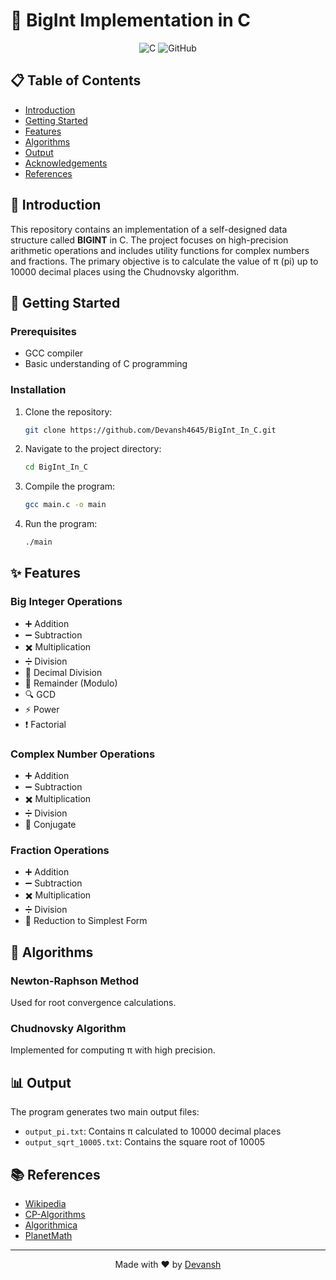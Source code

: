 # 🧮 BigInt Implementation in C

<div align="center">
  
![C](https://img.shields.io/badge/C-00599C?style=for-the-badge&logo=c&logoColor=white)
![GitHub](https://img.shields.io/badge/GitHub-100000?style=for-the-badge&logo=github&logoColor=white)

</div>

## 📋 Table of Contents
- [Introduction](#-introduction)
- [Getting Started](#-getting-started)
- [Features](#-features)
- [Algorithms](#-algorithms)
- [Output](#-output)
- [Acknowledgements](#-acknowledgements)
- [References](#-references)

## 🌟 Introduction

This repository contains an implementation of a self-designed data structure called **BIGINT** in C. The project focuses on high-precision arithmetic operations and includes utility functions for complex numbers and fractions. The primary objective is to calculate the value of π (pi) up to 10000 decimal places using the Chudnovsky algorithm.

## 🚀 Getting Started

### Prerequisites
- GCC compiler
- Basic understanding of C programming

### Installation
1. Clone the repository:
   ```bash
   git clone https://github.com/Devansh4645/BigInt_In_C.git
   ```
2. Navigate to the project directory:
   ```bash
   cd BigInt_In_C
   ```
3. Compile the program:
   ```bash
   gcc main.c -o main
   ```
4. Run the program:
   ```bash
   ./main
   ```

## ✨ Features

### Big Integer Operations
- ➕ Addition
- ➖ Subtraction
- ✖️ Multiplication
- ➗ Division
- 🔢 Decimal Division
- 🔄 Remainder (Modulo)
- 🔍 GCD
- ⚡ Power
- ❗ Factorial

### Complex Number Operations
- ➕ Addition
- ➖ Subtraction
- ✖️ Multiplication
- ➗ Division
- 🔄 Conjugate

### Fraction Operations
- ➕ Addition
- ➖ Subtraction
- ✖️ Multiplication
- ➗ Division
- 🔄 Reduction to Simplest Form

## 🔬 Algorithms

### Newton-Raphson Method
Used for root convergence calculations.

### Chudnovsky Algorithm
Implemented for computing π with high precision.

## 📊 Output

The program generates two main output files:
- `output_pi.txt`: Contains π calculated to 10000 decimal places
- `output_sqrt_10005.txt`: Contains the square root of 10005

## 📚 References

- [Wikipedia](https://www.wikipedia.org/)
- [CP-Algorithms](https://cp-algorithms.com/)
- [Algorithmica](https://algorithmica.org/)
- [PlanetMath](https://planetmath.org/)

---

<div align="center">
  
Made with ❤️ by [Devansh](https://github.com/Devansh4645)

</div>

